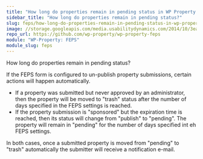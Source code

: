 ```yaml
---
title: "How long do properties remain in pending status in WP Property FEPS?"
sidebar_title: "How long do properties remain in pending status?"
slug: feps/how-long-do-properties-remain-in-pending-status-in-wp-property-feps
image: //storage.googleapis.com/media.usabilitydynamics.com/2014/10/3ea55b73-wpproperty-extension-feps-icon-300x300.png
repo_url: https://github.com/wp-property/wp-property-feps
module: "WP-Property: FEPS"
module_slug: feps
---
```


How long do properties remain in pending status?

If the FEPS form is configured to un-publish property submissions, certain actions will happen automatically.

* If a property was submitted but never approved by an administrator, then the property will be moved to "trash" status after the number of days specified in the FEPS settings is reached. 
* If the property submission is "sponsored" but the expiration time is reached, then its status will change from "publish" to "pending". The property will remain in "pending" for the number of days specified int eh FEPS settings.  

In both cases, once a submitted property is moved from "pending" to "trash" automatically the submitter will receive a notification e-mail.
